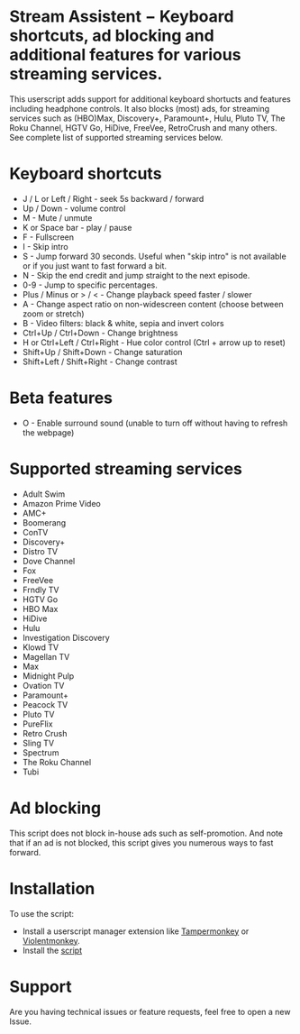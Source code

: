 # Stream Assistent − Keyboard shortcuts, ad blocking and additional features for various streaming services.

This userscript adds support for additional keyboard shortucts and features including headphone controls. It also blocks (most) ads, for streaming services such as (HBO)Max, Discovery+, Paramount+, Hulu, Pluto TV, The Roku Channel, HGTV Go, HiDive, FreeVee, RetroCrush and many others. See complete list of supported streaming services below.

# Keyboard shortcuts
 - J / L or Left / Right - seek 5s backward / forward
 - Up / Down - volume control
 - M - Mute / unmute
 - K or Space bar - play / pause
 - F - Fullscreen
 - I - Skip intro
 - S - Jump forward 30 seconds. Useful when "skip intro" is not available or if you just want to fast forward a bit.
 - N - Skip the end credit and jump straight to the next episode.
 - 0-9 - Jump to specific percentages.
 - Plus / Minus or > / < - Change playback speed faster / slower
 - A - Change aspect ratio on non-widescreen content (choose between zoom or stretch)
 - B - Video filters: black & white, sepia and invert colors
 - Ctrl+Up / Ctrl+Down - Change brightness
 - H or Ctrl+Left / Ctrl+Right - Hue color control (Ctrl + arrow up to reset)
 - Shift+Up / Shift+Down - Change saturation
 - Shift+Left / Shift+Right - Change contrast
# Beta features
 - O - Enable surround sound (unable to turn off without having to refresh the webpage)
# Supported streaming services
- Adult Swim
- Amazon Prime Video
- AMC+
- Boomerang
- ConTV
- Discovery+
- Distro TV
- Dove Channel
- Fox
- FreeVee
- Frndly TV
- HGTV Go
- HBO Max
- HiDive
- Hulu
- Investigation Discovery
- Klowd TV
- Magellan TV
- Max
- Midnight Pulp
- Ovation TV
- Paramount+
- Peacock TV
- Pluto TV
- PureFlix
- Retro Crush
- Sling TV
- Spectrum
- The Roku Channel
- Tubi
# Ad blocking
This script does not block in-house ads such as self-promotion.
And note that if an ad is not blocked, this script gives you numerous ways to fast forward.
# Installation
To use the script:
 - Install a userscript manager extension like [Tampermonkey](https://www.tampermonkey.net/) or [Violentmonkey](https://violentmonkey.github.io/).
 - Install the [script](https://github.com/chj85/HBOMax-and-Discovery-Plus-Keyboard-Shortcuts-and-Features/raw/main/main.user.js)
# Support
Are you having technical issues or feature requests, feel free to open a new Issue.
